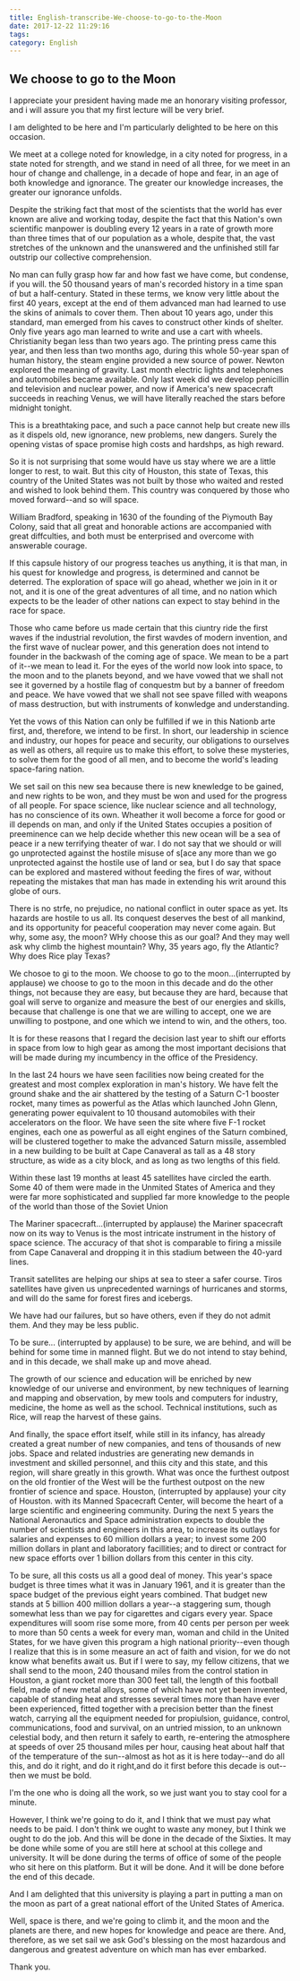 ```yaml
---
title: English-transcribe-We-choose-to-go-to-the-Moon
date: 2017-12-22 11:29:16
tags:
category: English
---
```

## We choose to go to the Moon
I appreciate your president having made me an honorary visiting professor, and i will assure you that my first lecture will be very brief.

I am delighted to be here and I'm particularly delighted to be here on this occasion.

We meet at a college noted for knowledge, in a city noted for progress, in a state noted for strength, and we stand in need of all three, for we meet in an hour of change and challenge, in a decade of hope and fear, in an age of both knowledge and ignorance. The greater our knowledge increases, the greater our ignorance unfolds.<!-- more -->

Despite the striking fact that most of the scientists that the world has ever known are alive and working today, despite the fact that this Nation's own scientific manpower is doubling every 12 years in a rate of growth more than three times that of our population as a whole, despite that, the vast stretches of the unknown and the unanswered and the unfinished still far outstrip our collective comprehension.

No man can fully grasp how far and how fast we have come, but condense, if you will. the 50 thousand years of man's recorded history in a time span of but a half-century. Stated in these terms, we know very little about the first 40 years, except at the end of them advanced man had learned to use the skins of animals to cover them. Then about 10 years ago, under this standard, man emerged from his caves to construct other kinds of shelter. Only five years ago man learned to write and use a cart with wheels. Christianity began less than two years ago. The printing press came this year, and then less than two months ago, during this whole 50-year span of human history, the steam engine provided a new source of power. Newton explored the meaning of gravity. Last month electric lights and telephones and automobiles became available. Only last week did we develop penicillin and television and nuclear power, and now if America's new spacecraft succeeds in reaching Venus, we will have literally reached the stars before midnight tonight.

This is a breathtaking pace, and such a pace cannot help but create new ills as it dispels old, new ignorance, new problems, new dangers. Surely the opening vistas of space promise high costs and hardshps, as high reward.

So it is not surprising that some would have us stay where we are a little longer to rest, to wait. But this city of Houston, this state of Texas, this country of the United States was not built by those who waited and rested and wished to look behind them. This country was conquered by those who moved forward--and so will space.

William Bradford, speaking in 1630 of the founding of the Piymouth Bay Colony, said that all great and honorable actions are accompanied with great diffculties, and both must be enterprised and overcome with answerable courage.

If this capsule history of our progress teaches us anything, it is that man, in his quest  for knowledge and progress, is determined and cannot be deterred. The exploration of space will go ahead, whether we join in it or not, and it is one of the great adventures of all time, and no nation which expects to be the leader of other nations can expect to stay behind in the race for space.

Those who came before us made certain that this ciuntry ride the first waves if the industrial revolution, the first wavdes of modern invention, and the first wave of nuclear power, and this generation does not intend to founder in the backwash of the coming age of space. We mean to be a part of it--we mean to lead it. For the eyes of the world now look into space, to the moon and to the planets beyond, and we have vowed that we shall not see it governed by a hostile flag of conquestm but by a banner of freedom and peace. We have vowed that we shall not see spave filled with weapons of mass destruction, but with instruments of konwledge and understanding.

Yet the vows of this Nation can only be fulfilled if we in this Nationb arte first, and, therefore, we intend to be first. In short, our leadership in science and industry, our hopes for peace and security, our obligations to ourselves as well as others, all require us to make this effort, to solve these mysteries, to solve them for the good of all men, and to become the world's leading space-faring nation.

We set sail on this new sea because there is new knewledge to be gained, and new rights to be won, and they must be won and used for the progress of all people. For space science, like nuclear science and all technology, has no conscience of its own. Wheather it woll become a force for good or ill depends on man, and only if the United States occupies a position of preeminence can we help decide whether this new ocean will be a sea of peace ir a new terrifying theater of war. I do not say that we should or will go unprotected against the hostile misuse of s[ace any more than we go unprotected against the hostile use of land or sea, but I do say that space can be explored and mastered without feeding the fires of war, without repeating the mistakes that man has made in extending his writ around this globe of ours.

There is no strfe, no prejudice, no national conflict in outer space as yet. Its hazards are hostile to us all. Its conquest deserves the best of all mankind, and its opportunity for peaceful cooperation may never come again. But why, some asy, the moon? WHy choose this as our goal? And they may well ask why climb the highest mountain? Why, 35 years ago, fly the Atlantic? Why does Rice play Texas?

We chosoe to gi to the moon. We choose to go to the moon...(interrupted by applause) we choose to go to the moon in this decade and do the other things, not because they are easy, but because they are hard, because that goal will serve to organize and measure the best of our energies and skills, because that challenge is one that we are willing to accept, one we are unwilling to postpone, and one which we intend to win, and the others, too.

It is for these reasons that I regard the decision last year to shift our efforts in space from low to high gear as among the most important decisions that will be made during my incumbency in the office of the Presidency.

In the last 24 hours we have seen facilities now being created for the greatest and most complex exploration in man's history. We have felt the ground shake and the air shattered by the testing of a Saturn C-1 booster rocket, many times as powerful as the Atlas which launched John Glenn, generating power equivalent to 10 thousand automobiles with their accelerators on the floor. We have seen the site where five F-1 rocket engines, each one as powerful as all eight engines of the Saturn combined, will be clustered together to make the advanced Saturn missile, assembled in a new building to be built at Cape Canaveral as tall as a 48 story structure, as wide as a city block, and as long as two lengths of this field.

Within these last 19 months at least 45 satellites have circled the earth. Some 40 of them were made in the Unmited States of America and they were far more sophisticated and supplied far more knowledge to the people of the world than those of the Soviet Union

The Mariner spacecraft...(interrupted by applause) the Mariner spacecraft now on its way to Venus is the most intricate instrument in the history of space science. The accuracy of that shot is comparable to firing a missile from Cape Canaveral and dropping it in this stadium between the 40-yard lines.

Transit satellites are helping our ships at sea to steer a safer course. Tiros satellites have given us unprecedented warnings of hurricanes and storms, and will do the same for forest fires and icebergs.

We have had our failures, but so have others, even if they do not admit them. And they may be less public.

To be sure... (interrupted by applause) to be sure, we are behind, and will be behind for some time in manned flight. But we do not intend to stay behind, and in this decade, we shall make up and move ahead.

The growth of our science and education will be enriched by new knowledge of our universe and environment, by new techniques of learning and mapping and observation, by mew tools and computers for industry, medicine, the home as well as the school. Technical institutions, such as Rice, will reap the harvest of these gains.

And finally, the space effort itself, while still in its infancy, has already created a great number of new companies, and tens of thousands of new jobs. Space and related industries are generating new demands in investment and skilled personnel, and thiis city and this state, and this region, will share greatly in this growth. What was once the furthest outpost on the old frontier of the West will be the furthest outpost on the new frontier of science and space. Houston, (interrupted by applause) your city of Houston. with its Manned Spacecraft Center, will become the heart of a large scientific and engineering community. During the next 5 years the National Aeronautics and Space administration expects to double the number of scientists and engineers in this area, to increase its outlays for salaries and expenses to 60 million dollars a year; to invest some 200 million dollars in plant and laboratory facillities; and to direct or contract for new space efforts over 1 billion dollars from this center in this city.

To be sure, all this costs us all a good deal of money. This year's space budget is three times what it was in January 1961, and it is greater than the space budget of the previous eight years combined. That budget new stands at 5 billion 400 million dollars a year--a staggering sum, though somewhat less than we pay for cigarettes and cigars every year. Space expenditures will soom rise some more, from 40 cents per person per week to more than 50 cents a week for every man, woman and child in the United States, for we have given this program a high national priority--even though I realize that this is in some measure an act of faith and vision, for we do not know what benefits await us. But if I were to say, my fellow citizens, that we shall send to the moon, 240 thousand miles from the control station in Houston, a giant rocket more than 300 feet tall, the length of this football field, made of new metal alloys, some of which have not yet been invented, capable of standing heat and stresses several times more than have ever been experienced, fitted together with a precision better than the finest watch, carrying all the equipment needed for propiulsion, guidance, control, communications, food and survival, on an untried mission, to an unknown celestial body, and then return it safely to earth, re-entering the atmosphere at speeds of over 25 thousand miles per hour, causing heat about half that of the temperature of the sun--almost as hot as it is here today--and do all this, and do it right, and do it right,and do it first before this decade is out--then we must be bold.

I'm the one who is doing all the work, so we just want you to stay cool for a minute.

However, I think we're going to do it, and I think that we must pay what needs to be paid. I don't think we ought to waste any money, but I think we ought to do the job. And this will be done in the decade of the Sixties. It may be done while some of you are still here at school at this college and university. It will be done during the terms of office of some of the people who sit here on this platform. But it will be done. And it will be done before the end of this decade.

And I am delighted that this university is playing a part in putting a man on the moon as part of a great national effort of the United States of America.

Well, space is there, and we're going to climb it, and the moon and the planets are there, and new hopes for knowledge and peace are there. And, therefore, as we set sail we ask God's blessing on the most hazardous and dangerous and greatest adventure on which man has ever embarked.

Thank you.
